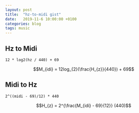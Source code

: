 ```yaml
---
layout: post
title:  "hz-to-midi gist"
date:   2019-11-6 10:00:00 +0100
categories: blog
tags: music
---
```



## Hz to Midi

`12 * log2(hz / 440) + 69`

$$M_{idi} = 12log_{2}(\frac{H_{z}}{440}) + 69$$


## Midi to Hz

`2^((midi - 69)/12) * 440`

$$H_{z} = 2^{\frac{M_{idi} - 69}{12}} (440)$$
